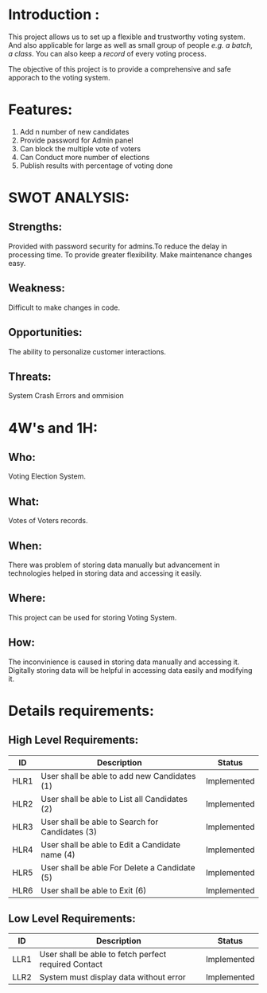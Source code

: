 # Introduction :
This project allows us to set up a flexible and trustworthy voting system. And also applicable for large as well as small group of people *e.g. a batch, a class*.
You can also keep a *record* of  every voting process.

The objective of this project is to provide a comprehensive and safe apporach to the voting system.
# Features:
1. Add n number of new candidates
2. Provide password for Admin panel
3. Can block the multiple vote of voters
4. Can Conduct more number of elections
5. Publish results with percentage of voting done
# SWOT ANALYSIS:
## Strengths:
Provided with password security for admins.To reduce the delay in processing time. To provide greater flexibility. Make maintenance changes easy.
## Weakness:
Difficult to make changes in code.
## Opportunities:
The ability to personalize customer interactions.
## Threats:
System Crash Errors and ommision
# 4W's and 1H:
## Who:
Voting Election System.

## What:
Votes of Voters records.

## When:
There was problem of storing data manually but advancement in technologies helped in storing data and accessing it easily.

## Where:
This project can be used for storing Voting  System.

## How:
The inconvinience is caused in storing data manually and accessing it. Digitally storing data will be helpful in accessing data easily and modifying it.

# Details requirements:
## High Level Requirements:
| ID	| Description |	Status |
| --- | ----------- | ------ |
| HLR1 |	User shall be able to add new Candidates (1) |	Implemented |
| HLR2 |	User shall be able to List all Candidates (2) |	Implemented  |
| HLR3 |	User shall be able to Search for Candidates (3) |	Implemented |
| HLR4 |	User shall be able to Edit a Candidate name (4) |	Implemented |
| HLR5 |	User shall be able For Delete a Candidate (5) |	Implemented |
| HLR6 |	User shall be able to Exit (6)	| Implemented |
## Low Level Requirements:
| ID |	Description |	Status |
| ---|  ----------- | ------ |
| LLR1 |	User shall be able to fetch perfect required Contact |	Implemented |
| LLR2 |	System must display data without error |	Implemented |
